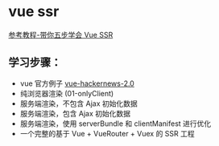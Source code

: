 # vue ssr

[参考教程-带你五步学会 Vue SSR](https://segmentfault.com/a/1190000016637877)

## 学习步骤：

- vue 官方例子 [vue-hackernews-2.0](https://github.com/vuejs/vue-hackernews-2.0)
- 纯浏览器渲染 (01-onlyClient)
- 服务端渲染，不包含 Ajax 初始化数据
- 服务端渲染，包含 Ajax 初始化数据
- 服务端渲染，使用 serverBundle 和 clientManifest 进行优化
- 一个完整的基于 Vue + VueRouter + Vuex 的 SSR 工程
